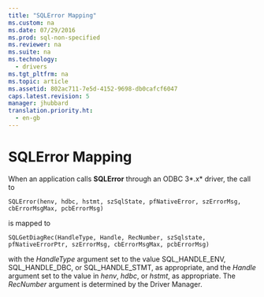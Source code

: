 ```yaml
---
title: "SQLError Mapping"
ms.custom: na
ms.date: 07/29/2016
ms.prod: sql-non-specified
ms.reviewer: na
ms.suite: na
ms.technology: 
  - drivers
ms.tgt_pltfrm: na
ms.topic: article
ms.assetid: 802ac711-7e5d-4152-9698-db0cafcf6047
caps.latest.revision: 5
manager: jhubbard
translation.priority.ht: 
  - en-gb
---
```

# SQLError Mapping
When an application calls **SQLError** through an ODBC 3*.x* driver, the call to  
  
```  
SQLError(henv, hdbc, hstmt, szSqlState, pfNativeError, szErrorMsg, cbErrorMsgMax, pcbErrorMsg)   
```  
  
 is mapped to  
  
```  
SQLGetDiagRec(HandleType, Handle, RecNumber, szSqlstate, pfNativeErrorPtr, szErrorMsg, cbErrorMsgMax, pcbErrorMsg)  
```  
  
 with the *HandleType* argument set to the value SQL_HANDLE_ENV, SQL_HANDLE_DBC, or SQL_HANDLE_STMT, as appropriate, and the *Handle* argument set to the value in *henv*, *hdbc*, or *hstmt*, as appropriate. The *RecNumber* argument is determined by the Driver Manager.